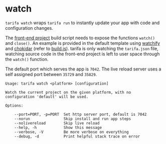 # watch

`tarifa watch` wraps `tarifa run` to instantly update your app with code and configuration changes.

The [front-end project](../project/index.md#the-www-project) build script needs to expose the functions `watch()` and `close()`. An example is provided in the default template using [watchify](https://www.npmjs.com/package/watchify) and [chokidar](https://www.npmjs.com/package/chokidar) (refer to [build.js](https://github.com/TarifaTools/tarifa/blob/master/template/project/bin/build.js)). tarifa is only watching the `tarifa.json` file, watching source code in the front-end project is left to user space through the `watch()` function.

The default port which serves the app is `7042`. The live reload server uses a self assigned port between `35729` and `35829`.

```
Usage: tarifa watch <platform> [configuration]

Watch the current project on the given platform, with no
configuration 'default' will be used.

Options:

    --port=PORT, -p=PORT  Set http server port, default is 7042
    --norun               Skip install and run app steps
    --nolivereload        Skip live reload
    --help, -h            Show this message
    --verbose, -V         Be more verbose on everything
    --debug, -d           Print helpful stack trace on error
```
